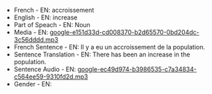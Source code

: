 - French - EN: accroissement
- English - EN: increase
- Part of Speach - EN: Noun
- Media - EN:  [google-e151d33d-cd008370-b2d65570-0bd204dc-3c56dddd.mp3](./40.mp3)
- French Sentence - EN: Il y a eu un accroissement de la population.
- Sentence Translation - EN: There has been an increase in the population.
- Sentence Audio - EN:  [google-ec49d974-b3986535-c7a34834-c564ee59-9310fd2d.mp3](./16.mp3)
- Gender - EN: 